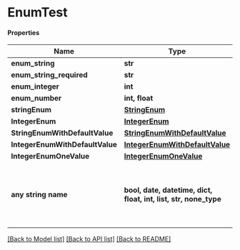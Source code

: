 # EnumTest

#### Properties
Name | Type | Description | Notes
------------ | ------------- | ------------- | -------------
**enum_string** | **str** |  | [optional] 
**enum_string_required** | **str** |  | 
**enum_integer** | **int** |  | [optional] 
**enum_number** | **int, float** |  | [optional] 
**stringEnum** | [**StringEnum**](StringEnum.md) |  | [optional] 
**IntegerEnum** | [**IntegerEnum**](IntegerEnum.md) |  | [optional] 
**StringEnumWithDefaultValue** | [**StringEnumWithDefaultValue**](StringEnumWithDefaultValue.md) |  | [optional] 
**IntegerEnumWithDefaultValue** | [**IntegerEnumWithDefaultValue**](IntegerEnumWithDefaultValue.md) |  | [optional] 
**IntegerEnumOneValue** | [**IntegerEnumOneValue**](IntegerEnumOneValue.md) |  | [optional] 
**any string name** | **bool, date, datetime, dict, float, int, list, str, none_type** | any string name can be used but the value must be the correct type | [optional]

[[Back to Model list]](../README.md#documentation-for-models) [[Back to API list]](../README.md#documentation-for-api-endpoints) [[Back to README]](../README.md)

